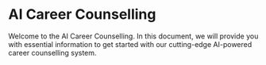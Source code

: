 # AI Career Counselling

Welcome to the AI Career Counselling. In this document, we will provide you with essential information to get started with our cutting-edge AI-powered career counselling system.